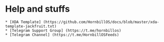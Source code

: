 # Help and stuffs

    * [XDA Template] (https://github.com/HornbillOS/docs/blob/master/xda-template-jackfruit.txt)
    * [Telegram Support Group] (https://t.me/hornbillos)
    * [Telegram Channel] (https://t.me/HornbillOSFeeds)